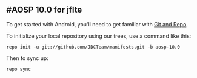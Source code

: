 #AOSP 10.0 for jflte
---------------

To get started with Android, you'll need to get familiar with [Git and Repo](http://source.android.com/source/using-repo.html).


To initialize your local repository using our trees, use a command like this:

    repo init -u git://github.com/JDCTeam/manifests.git -b aosp-10.0


Then to sync up:

    repo sync

